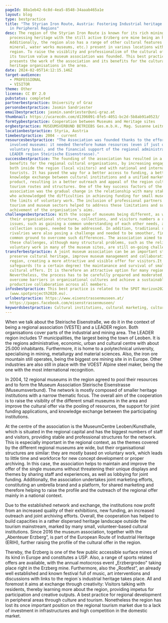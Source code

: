 ```yaml
---
pageId: 88a1eb42-6c8d-4ea5-8548-34aaab465a1e
layout: blog
type: bestpractice
title: "The Styrian Iron Route, Austria: Fostering Industrial heritage tourism
  in Peripheral Regions"
desc: The region of the Styrian Iron Route is known for its rich mining and iron
  processing heritage with the still active Erzberg ore mine being an highlight.
  Additionally, the region also has a range of other cultural features (city,
  mineral, water works museums, etc.) present in various locations within the
  region. To raise the visiblity and professionalism of the cultural offer and
  its tourism value a museum association was founded. This best practice
  presents the work of the association and its benefits for the cultural
  heritage organisations in the area.
date: 2024-02-05T14:12:15.146Z
target-audience:
  - PROFESSIONAL
  - VISITOR
theme: Other
license: CC BY 2.0
pubstatus: completed
partnerbestpractice: University of Graz
personsbestpractice: Jasmin Sandriester
emailbestpractice: jasmin.sandriester@uni-graz.at
thumbnail: https://ucarecdn.com/d1396091-8fe5-4051-bc2d-5b8ab91a0523/
formtypbestpractice: Cooperation between Museums and Heritage sites
orgbestpractice: MUSEUMSVERBUND BETRIEBS Ges.m.b.H., Mag. Susanne Leitner-Böchzelt
locationbestpractice: Styria, Austria
timebestpractice: 2004 - current
resourcesbestpractice: "The Association was founded thanks to the efforts of the
  involved museums: it needed therefore human resources (even if just on a
  voluntary base), and the financial support of the regional administration (AUT
  LEADER region Steirische Eisenstrasse)."
successbestpractice: The founding of the association has resulted in a series of
  benefits for the regional cultural organisations, by increasing engagement
  both inside the region (local visitors) and with national and international
  tourists. It has paved the way for a better access to funding, a better
  knowledge exchange between cultural institutions and a unified marketing
  product, resulting in a better outreach and appeal of the region cultural
  tourism routes and structures. One of the key success factors of the
  association was the gradual change in the relationship with many stakeholders,
  who acknowledged the difficulties in achieving funding for small museums and
  the limits of voluntary work. The inclusion of professional partners from the
  tourism and museum sectors helped to address these limitations and support the
  achivement of the organisation’s aims.
challengesbestpractice: With the scope of museums being different, as well as
  their organisational structure, collections, and visitors numbers a range of
  issues, such as gaining a common understanding of each other needs, aims, and
  collection scopes, needed to be addressed. In addition, traditional regional
  rivalries were also posing a challenge and needed to be smoother, finding a
  common ground to overcome such differences. The association aimed to address
  these challenges, although many structural problems, such as the reliance on
  voluntary work in many of the museum sites, are still on-going challenges.
transferbestpractice: A joint museum association can be an important step to
  preserve cultural heritage, improve museum management and collaboration in a
  region, creating a more attractive and visible offer for visitors.It also
  safeguards (to a certain degree) the maintanance and survival of smaller
  cultural offers. It is therefore an attractive option for many regions.
  Nevertheless, the process has to be carefully prepared and moderated, so to
  overcome barriers in organisational cultures and achieve a sustainable and
  productive collaboration across all members.
infosbestpractice: This best practice is related to the SPOT Horizon2020 project
  (www.spotprojecth2020.eu).
urlsbestpractice: https://www.eisenstrassenmuseen.at/
  https://pages.facebook.com/eisenstrassenmuseen/
keywordsbestpractice: Cultural institutions, cultural marketing, cultural management
---
```

When we talk about the Steirische Eisenstraße, we do it in the context of being a regional association (VESTE) and a LEADER region. Both organisations cover parts of the industrial and mining area. The LEADER region includes 17 municipalities, the largest being the town of Leoben. It is the regions administrative, economic, urban and cultural centre with about 25.000 inhabitants. Furthermore, it is home to a polytechnical university, specialising in mining, metallurgy and material sciences. Also, the iron ore mountain still operates, being the biggest ore mining site in in Europe. Other industries are also still in place with the VOEST Alpine steel maker, being the one with the most international recognition.

In 2004, 12 regional museums in the region agreed to pool their resources and to form the Museum Association Steirische Eisenstrasse (Museumsverbund). The network is mostly composed of smaller heritage institutions with a narrow thematic focus. The overall aim of the cooperation is to raise the visiblity of the different small museums in the area and improve the cultural offer via the pooling of resources, the support for joint funding applications, and knowledge exchange between the participating institutions. 

At the centre of the association is the MuseumCentre Leoben/Kunsthalle, which is situated in the regional capital and has the biggest numbers of staff and visitors, providing stable and professional structures for the network. This is especially important in the regional context, as the themes covered by the different regional museums are wide, but their organisational structures are similar: they are mostly based on voluntary work, which leads to little time and workforce for new concept development or proper archiving. In this case, the association helps to maintain and improve the offer of the single museums without threatening their unique displays and themes by sharing staff and experiences, as well as lobbying for joint funding. Additionally, the association undertakes joint marketing efforts, constituting an umbrella brand and a platform, for shared marketing and therefore helping to raise the profile and the outreach of the regional offer mainly in a national context. 

Due to the established network and exchange, the institutions now profit from an increased quality of their exhibitions, new funding, an increased outreach and joint archiving efforts. Overall, the cooperation has helped to build capacities in a rather dispersed heritage landscape outside the tourism mainstream, marked by many small, volunteer-based cultural institutions. Since 2016 the museum association, together with the „Abenteuer Erzberg”, is part of the European Route of Industrial Heritage (ERIH), further raising the profile of the cultural offer in the region.

Thereby, the Erzberg is one of the few public accessible surface mines of its kind in Europe and constitutes a USP. Also, a range of sports related offers are available, with the annual motocross event „Erzbergrodeo" taking place right in the Erzberg mine. Furthermore, also the „Rostfest”, an already well established and known festival full of music, art interventions and discussions with links to the region´s industrial heritage takes place. All and foremost it aims at exchange through creativity: Visitors talking with residents, thereby learning more about the region, providing impetus for participation and creative outputs. A best practice for regional development in peripheral areas through culture and tourism. Nonetheless the region has lost its once important position on the regional tourism market due to a lack of investment in infrastructures and high competition in the domestic market.